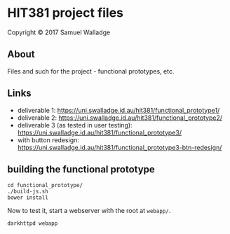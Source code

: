 
# HIT381 project files

Copyright © 2017 Samuel Walladge


## About

Files and such for the project - functional prototypes, etc.

## Links

- deliverable 1: <https://uni.swalladge.id.au/hit381/functional_prototype1/>
- deliverable 2: <https://uni.swalladge.id.au/hit381/functional_prototype2/>
- deliverable 3 (as tested in user testing):
  <https://uni.swalladge.id.au/hit381/functional_prototype3/>
- with button redesign: <https://uni.swalladge.id.au/hit381/functional_prototype3-btn-redesign/>


## building the functional prototype

```
cd functional_prototype/
./build-js.sh
bower install
```

Now to test it, start a webserver with the root at `webapp/`.

```
darkhttpd webapp
```
